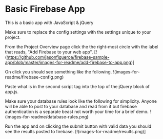 # Basic Firebase App
This is a basic app with JavaScript & jQuery

Make sure to replace the config settings with the settings unique to your project.

From the Project Overview page click the the right-most circle with the label that reads, "Add Firebase to your web app". 
[!(https://github.com/jasonfigueroa/firebase-sample-app/blob/master/images-for-readme/add-firebase-to-app.png)]

On click you should see something like the following.
!(images-for-readme/firebase-config.png)

Paste what is in the second script tag into the top of the jQuery block of app.js.

Make sure your database rules look like the following for simplicity. Anyone will be able to post to your database and read from it but firebase authentication is a separate beast not worth your time for a brief demo.
!(images-for-readme/database-rules.png)

Run the app and on clicking the submit button with valid data you should see the results posted to firebase.
[!(images-for-readme/results.png)]
